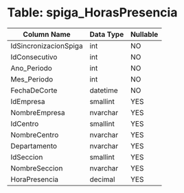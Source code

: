 # Table: spiga_HorasPresencia

| Column Name | Data Type | Nullable |
|-------------|-----------|----------|
| IdSincronizacionSpiga | int | NO |
| IdConsecutivo | int | NO |
| Ano_Periodo | int | NO |
| Mes_Periodo | int | NO |
| FechaDeCorte | datetime | NO |
| IdEmpresa | smallint | YES |
| NombreEmpresa | nvarchar | YES |
| IdCentro | smallint | YES |
| NombreCentro | nvarchar | YES |
| Departamento | nvarchar | YES |
| IdSeccion | smallint | YES |
| NombreSeccion | nvarchar | YES |
| HoraPresencia | decimal | YES |
